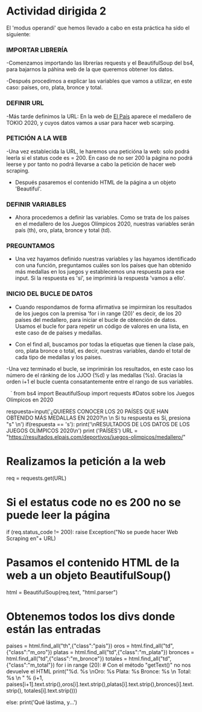 # Actividad dirigida 2

El 'modus operandi' que hemos llevado a cabo en esta práctica ha sido el siguiente:

### IMPORTAR LIBRERÍA

-Comenzamos importando las librerías requests y el BeautifulSoup del bs4, para bajarnos la páhina web de la que queremos obtener los datos.

-Después procedimos a explicar las variables que vamos a utilizar, en este caso: países, oro, plata, bronce y total.

### DEFINIR URL

-Más tarde definimos la URL: En la web de [El País](https://resultados.elpais.com/deportivos/juegos-olimpicos/medallero/) aparece el medallero de TOKIO 2020, y cuyos datos vamos a usar para hacer web scarping.

### PETICIÓN A LA WEB

-Una vez establecida la URL, le haremos una peticióna la web: solo podrá leerla si el status code es = 200. En caso de no ser 200 la página no podrá leerse y por tanto no podrá llevarse a cabo la petición de hacer web scraping.

- Después pasaremos el contenido HTML de la página a un objeto 'Beautiful'.

### DEFINIR VARIABLES

- Ahora procedemos a definir las variables. Como se trata de los países en el medallero de los Juegos Olímpicos 2020, nuestras variables serán país (th), oro, plata, bronce y total (td).

### PREGUNTAMOS

- Una vez hayamos definido nuestras variables y las hayamos identificado con una función, preguntamos cuáles son los países que han obtenido más medallas en los juegos y establecemos una respuesta para ese input. Si la respuesta es 'sí', se imprimirá la respuesta 'vamos a ello'.

### INICIO DEL BUCLE DE DATOS 

- Cuando respondamos de forma afirmativa se impirmiran los resultados de los juegos con la premisa 'for i in range (20)' es decir, de los 20 países del medallero, para iniciar el bucle de obtención de datos. Usamos el bucle for para repetir un código de valores en una lista, en este caso de de países y medallas.

- Con el find all, buscamos por todas la etiquetas que tienen la clase país, oro, plata bronce o total, es decir, nuestras variables, dando el total de cada tipo de medallas y los paises.

-Una vez terminado el bucle, se imprimirán los resultados, en este caso los número de el ránking de los JJOO (%d) y las medallas (%s). Gracias la orden i+1 el bucle cuenta consatantemente entre el rango de sus variables.

 ` ` `
from bs4 import BeautifulSoup
import requests
#Datos sobre los Juegos Olímpicos en 2020

respuesta=input('¿QUIERES CONOCER LOS 20 PAÍSES QUE HAN OBTENIDO MÁS MEDALLAS EN 2020?\n \n Si tu respuesta es Sí, presiona "s" \n')
if(respuesta == 's'):
  print('\nRESULTADOS DE LOS DATOS DE LOS JUEGOS OLÍMPICOS 2020\n')
  print ('PAÍSES')
  URL = "https://resultados.elpais.com/deportivos/juegos-olimpicos/medallero/"
  # Realizamos la petición a la web
  req = requests.get(URL)
  # Si el estatus code no es 200 no se puede leer la página
  if (req.status_code != 200):
    raise Exception("No se puede hacer Web Scraping en"+ URL)
  # Pasamos el contenido HTML de la web a un objeto BeautifulSoup()
  html = BeautifulSoup(req.text, "html.parser")
  # Obtenemos todos los divs donde están las entradas
  paises = html.find_all("th",{"class":"pais"})
  oros = html.find_all("td",{"class":"m_oro"})
  platas = html.find_all("td",{"class":"m_plata"})
  bronces = html.find_all("td",{"class":"m_bronce"})
  totales = html.find_all("td",{"class":"m_total"})
  for i in range (20):
    # Con el método "getText()" no nos devuelve el HTML
    print("%d. %s \nOro: %s Plata: %s Bronce: %s \n Total: %s \n " % (i+1, paises[i+1].text.strip(),oros[i].text.strip(),platas[i].text.strip(),bronces[i].text.strip(), totales[i].text.strip()))

else:
  print('Qué lástima, y...')
